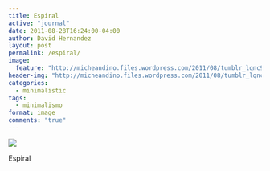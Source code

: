 ```yaml
---
title: Espiral
active: "journal"
date: 2011-08-28T16:24:00-04:00
author: David Hernandez
layout: post
permalink: /espiral/
image:
  feature: "http://micheandino.files.wordpress.com/2011/08/tumblr_lqnc9f4mtm1qa1qgjo1_1280.png"
header-img: "http://micheandino.files.wordpress.com/2011/08/tumblr_lqnc9f4mtm1qa1qgjo1_1280.png"
categories:
  - minimalistic
tags:
  - minimalismo
format: image
comments: "true"
---
```

<a href="http://micheandino.files.wordpress.com/2011/08/tumblr_lqnc9f4mtm1qa1qgjo1_1280.png" class="popup"  title="Espiral" data-caption="© 2011 by David Hernández"><img src="http://micheandino.files.wordpress.com/2011/08/tumblr_lqnc9f4mtm1qa1qgjo1_1280.png"></a>

Espiral

